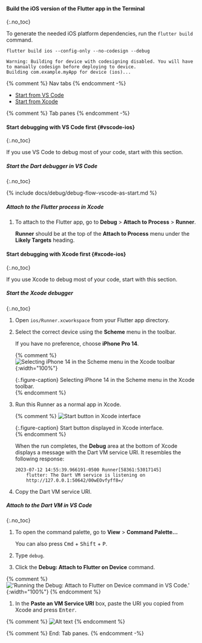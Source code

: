 #### Build the iOS version of the Flutter app in the Terminal
{:.no_toc}

To generate the needed iOS platform dependencies,
run the `flutter build` command.

```console
flutter build ios --config-only --no-codesign --debug
```

```console
Warning: Building for device with codesigning disabled. You will have to manually codesign before deploying to device.
Building com.example.myApp for device (ios)...
```

{% comment %} Nav tabs {% endcomment -%}
<ul class="nav nav-tabs" id="vscode-to-xcode-ios-setup" role="tablist">
    <li class="nav-item">
        <a class="nav-link active" id="from-vscode-to-xcode-ios-tab" href="#from-vscode-to-xcode-ios" role="tab" aria-controls="from-vscode-to-xcode-ios" aria-selected="true">Start from VS Code</a>
    </li>
    <li class="nav-item">
        <a class="nav-link" id="from-xcode-ios-tab" href="#from-xcode-ios" role="tab" aria-controls="from-xcode-ios" aria-selected="false">Start from Xcode</a>
    </li>
</ul>

{% comment %} Tab panes {% endcomment -%}
<div class="tab-content">

<div class="tab-pane active" id="from-vscode-to-xcode-ios" role="tabpanel" aria-labelledby="from-vscode-to-xcode-ios-tab" markdown="1">

#### Start debugging with VS Code first {#vscode-ios}
{:.no_toc}

If you use VS Code to debug most of your code, start with this section.

##### Start the Dart debugger in VS Code
{:.no_toc}

{% include docs/debug/debug-flow-vscode-as-start.md %}

##### Attach to the Flutter process in Xcode

1. To attach to the Flutter app, go to
   **Debug** <span aria-label="and then">></span>
   **Attach to Process** <span aria-label="and then">></span>
   **Runner**.

   **Runner** should be at the top of the **Attach to Process** menu
   under the **Likely Targets** heading.

</div>

<div class="tab-pane" id="from-xcode-ios" role="tabpanel" aria-labelledby="from-xcode-ios-tab" markdown="1">

#### Start debugging with Xcode first {#xcode-ios}
{:.no_toc}

If you use Xcode to debug most of your code, start with this section.

##### Start the Xcode debugger
{:.no_toc}

1. Open `ios/Runner.xcworkspace` from your Flutter app directory.

1. Select the correct device using the **Scheme** menu in the toolbar.

    If you have no preference, choose **iPhone Pro 14**.

   {% comment %}
    ![Selecting iPhone 14 in the Scheme menu in the Xcode toolbar](/assets/images/docs/testing/debugging/native/xcode/select-device.png){:width="100%"}
    <div markdown="1">{:.figure-caption}
    Selecting iPhone 14 in the Scheme menu in the Xcode toolbar.
    </div>
    {% endcomment %}

1. Run this Runner as a normal app in Xcode.

    {% comment %}
    ![Start button in Xcode interface](/assets/images/docs/testing/debugging/native/xcode/run-app.png)
    <div markdown="1">{:.figure-caption}
    Start button displayed in Xcode interface.
    </div>
    {% endcomment %}

    When the run completes, the **Debug** area at the bottom of Xcode displays
    a message with the Dart VM service URI. It resembles the following response:

    ```console
    2023-07-12 14:55:39.966191-0500 Runner[58361:53017145]
        flutter: The Dart VM service is listening on
        http://127.0.0.1:50642/00wEOvfyff8=/
    ```

1. Copy the Dart VM service URI.

##### Attach to the Dart VM in VS Code
{:.no_toc}

1. To open the command palette, go to
    **View** <span aria-label="and then">></span>
    **Command Palette...**

    You can also press <kbd>Cmd</kbd> + <kbd>Shift</kbd> + <kbd>P</kbd>.

1. Type `debug`.

1. Click the **Debug: Attach to Flutter on Device** command.

{% comment %}
    !['Running the Debug: Attach to Flutter on Device command in VS Code.'](/assets/images/docs/testing/debugging/vscode-ui/screens/attach-flutter-process-menu.png){:width="100%"}
{% endcomment %}

1. In the **Paste an VM Service URI** box, paste the URI you copied
    from Xcode and press <kbd>Enter</kbd>.

{% comment %}
    ![Alt text](/assets/images/docs/testing/debugging/vscode-ui/screens/vscode-add-attach-uri-filled.png)
{% endcomment %}

</div>
</div>
{% comment %} End: Tab panes. {% endcomment -%}
